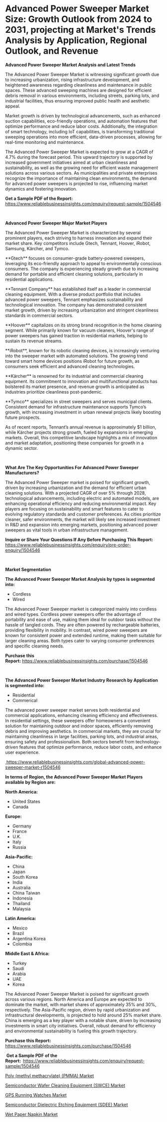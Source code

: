 <p><h1>Advanced Power Sweeper Market Size: Growth Outlook from 2024 to 2031, projecting at Market's Trends Analysis by Application, Regional Outlook, and Revenue</h1></p><p><strong>Advanced Power Sweeper Market Analysis and Latest Trends</strong></p>
<p><p>The Advanced Power Sweeper Market is witnessing significant growth due to increasing urbanization, rising infrastructure development, and heightened awareness regarding cleanliness and maintenance in public spaces. These advanced sweeping machines are designed for efficient debris removal in various environments, including streets, parking lots, and industrial facilities, thus ensuring improved public health and aesthetic appeal.</p><p>Market growth is driven by technological advancements, such as enhanced suction capabilities, eco-friendly operations, and automation features that optimize performance and reduce labor costs. Additionally, the integration of smart technology, including IoT capabilities, is transforming traditional sweeping operations into more efficient, data-driven processes, allowing for real-time monitoring and maintenance.</p><p>The Advanced Power Sweeper Market is expected to grow at a CAGR of 4.7% during the forecast period. This upward trajectory is supported by increased government initiatives aimed at urban cleanliness and sustainability, as well as the growing need for efficient waste management solutions across various sectors. As municipalities and private enterprises recognize the importance of maintaining clean environments, the demand for advanced power sweepers is projected to rise, influencing market dynamics and fostering innovation.</p></p>
<p><strong>Get a Sample PDF of the Report:&nbsp;</strong> <a href="https://www.reliablebusinessinsights.com/enquiry/request-sample/1504546?utm_campaign=1113&utm_medium=2&utm_source=Github&utm_content=ia&utm_term=27092024&utm_id=advanced-power-sweeper">https://www.reliablebusinessinsights.com/enquiry/request-sample/1504546</a></p>
<p>&nbsp;</p>
<p><strong>Advanced Power Sweeper Major Market Players</strong></p>
<p><p>The Advanced Power Sweeper Market is characterized by several prominent players, each striving to harness innovation and expand their market share. Key competitors include Gtech, Tennant, Hoover, iRobot, Samsung, Kärcher, and Tymco.</p><p>**Gtech** focuses on consumer-grade battery-powered sweepers, leveraging its eco-friendly approach to appeal to environmentally conscious consumers. The company is experiencing steady growth due to increasing demand for portable and efficient cleaning solutions, particularly in residential applications.</p><p>**Tennant Company** has established itself as a leader in commercial cleaning equipment. With a diverse product portfolio that includes advanced power sweepers, Tennant emphasizes sustainability and technological innovation. The company has demonstrated consistent market growth, driven by increasing urbanization and stringent cleanliness standards in commercial sectors.</p><p>**Hoover** capitalizes on its strong brand recognition in the home cleaning segment. While primarily known for vacuum cleaners, Hoover's range of power sweepers has gained traction in residential markets, helping to sustain its revenue streams.</p><p>**iRobot**, known for its robotic cleaning devices, is increasingly venturing into the sweeper market with automated solutions. The growing trend toward smart home devices positions iRobot for future growth, as consumers seek efficient and advanced cleaning technologies.</p><p>**Kärcher** is renowned for its industrial and commercial cleaning equipment. Its commitment to innovation and multifunctional products has bolstered its market presence, and revenue growth is anticipated as industries prioritize cleanliness post-pandemic.</p><p>**Tymco** specializes in street sweepers and serves municipal clients. Consistent demand for infrastructure maintenance supports Tymco’s growth, with increasing investment in urban renewal projects likely boosting future prospects.</p><p>As of recent reports, Tennant’s annual revenue is approximately $1 billion, while Kärcher projects strong growth, fueled by expansions in emerging markets. Overall, this competitive landscape highlights a mix of innovation and market adaptation, positioning these companies for growth in a dynamic sector.</p></p>
<p>&nbsp;</p>
<p><strong>What Are The Key Opportunities For Advanced Power Sweeper Manufacturers?</strong></p>
<p><p>The Advanced Power Sweeper market is poised for significant growth, driven by increasing urbanization and the demand for efficient urban cleaning solutions. With a projected CAGR of over 5% through 2028, technological advancements, including electric and automated models, are enhancing operational efficiency and reducing environmental impact. Key players are focusing on sustainability and smart features to cater to evolving regulatory standards and customer preferences. As cities prioritize cleaner, safer environments, the market will likely see increased investment in R&D and expansion into emerging markets, positioning advanced power sweepers as vital tools in urban infrastructure management.</p></p>
<p><strong>Inquire or Share Your Questions If Any Before Purchasing This Report:</strong> <a href="https://www.reliablebusinessinsights.com/enquiry/pre-order-enquiry/1504546?utm_campaign=1113&utm_medium=2&utm_source=Github&utm_content=ia&utm_term=27092024&utm_id=advanced-power-sweeper">https://www.reliablebusinessinsights.com/enquiry/pre-order-enquiry/1504546</a></p>
<p>&nbsp;</p>
<p><strong>Market Segmentation</strong></p>
<p><strong>The Advanced Power Sweeper Market Analysis by types is segmented into:</strong></p>
<p><ul><li>Cordless</li><li>Wired</li></ul></p>
<p><p>The Advanced Power Sweeper market is categorized mainly into cordless and wired types. Cordless power sweepers offer the advantage of portability and ease of use, making them ideal for outdoor tasks without the hassle of tangled cords. They are often powered by rechargeable batteries, providing flexibility in mobility. In contrast, wired power sweepers are known for consistent power and extended runtime, making them suitable for larger cleaning areas. Both types cater to varying consumer preferences and specific cleaning needs.</p></p>
<p><strong>Purchase this Report:&nbsp;</strong><a href="https://www.reliablebusinessinsights.com/purchase/1504546?utm_campaign=1113&utm_medium=2&utm_source=Github&utm_content=ia&utm_term=27092024&utm_id=advanced-power-sweeper">https://www.reliablebusinessinsights.com/purchase/1504546</a></p>
<p>&nbsp;</p>
<p><strong>The Advanced Power Sweeper Market Industry Research by Application is segmented into:</strong></p>
<p><ul><li>Residential</li><li>Commerical</li></ul></p>
<p><p>The advanced power sweeper market serves both residential and commercial applications, enhancing cleaning efficiency and effectiveness. In residential settings, these sweepers offer homeowners a convenient solution for maintaining outdoor and indoor spaces, efficiently removing debris and improving aesthetics. In commercial markets, they are crucial for maintaining cleanliness in large facilities, parking lots, and industrial areas, ensuring safety and professionalism. Both sectors benefit from technology-driven features that optimize performance, reduce labor costs, and enhance user experience.</p></p>
<p><a href="https://www.reliablebusinessinsights.com/global-advanced-power-sweeper-market-r1504546?utm_campaign=1113&utm_medium=2&utm_source=Github&utm_content=ia&utm_term=27092024&utm_id=advanced-power-sweeper">&nbsp;https://www.reliablebusinessinsights.com/global-advanced-power-sweeper-market-r1504546</a></p>
<p><strong>In terms of Region, the Advanced Power Sweeper Market Players available by Region are:</strong></p>
<p>
    <p> <strong> North America: </strong>
        <ul>
            <li>United States</li>
            <li>Canada</li>
        </ul>
        </p> 
    <p> <strong> Europe: </strong>
        <ul>
            <li>Germany</li>
            <li>France</li>
            <li>U.K.</li>
            <li>Italy</li>
            <li>Russia</li>
        </ul>
        </p> 
    <p> <strong> Asia-Pacific: </strong>
        <ul>
            <li>China</li>
            <li>Japan</li>
            <li>South Korea</li>
            <li>India</li>
            <li>Australia</li>
            <li>China Taiwan</li>
            <li>Indonesia</li>
            <li>Thailand</li>
            <li>Malaysia</li>
        </ul>
        </p> 
    <p> <strong> Latin America: </strong>
        <ul>
            <li>Mexico</li>
            <li>Brazil</li>
            <li>Argentina Korea</li>
            <li>Colombia</li>
        </ul>
        </p> 
    <p> <strong> Middle East & Africa: </strong>
        <ul>
            <li>Turkey</li>
            <li>Saudi</li>
            <li>Arabia</li>
            <li>UAE</li>
            <li>Korea</li>
        </ul>
    </p>
    </p>
<p><p>The Advanced Power Sweeper Market is poised for significant growth across various regions. North America and Europe are expected to dominate the market, with market shares of approximately 35% and 30%, respectively. The Asia-Pacific region, driven by rapid urbanization and infrastructural developments, is projected to hold around 25% market share. China is emerging as a key player with a notable share, driven by increasing investments in smart city initiatives. Overall, robust demand for efficiency and environmental sustainability is fueling this growth trajectory.</p></p>
<p><strong>Purchase this Report: </strong><a href="https://www.reliablebusinessinsights.com/purchase/1504546?utm_campaign=1113&utm_medium=2&utm_source=Github&utm_content=ia&utm_term=27092024&utm_id=advanced-power-sweeper">https://www.reliablebusinessinsights.com/purchase/1504546</a></p>
<p>&nbsp;<strong>Get a Sample PDF of the Report:&nbsp;&nbsp;</strong><a href="https://www.reliablebusinessinsights.com/enquiry/request-sample/1504546?utm_campaign=1113&utm_medium=2&utm_source=Github&utm_content=ia&utm_term=27092024&utm_id=advanced-power-sweeper">https://www.reliablebusinessinsights.com/enquiry/request-sample/1504546</a></p>
<p><strong></strong></p>
<p><p><a href="https://issuu.com/reportprime-2/docs/poly-methyl-methacrylate-pmma-marke_923ab381027c6e?utm_campaign=1113&utm_medium=2&utm_source=Github&utm_content=ia&utm_term=27092024&utm_id=advanced-power-sweeper">Poly (methyl methacrylate) (PMMA) Market</a></p><p><a href="https://github.com/KimNDobson/Market-Research-Report-List-1/blob/main/semiconductor-wafer-cleaning-equipment-swce-market.md?utm_campaign=1113&utm_medium=2&utm_source=Github&utm_content=ia&utm_term=27092024&utm_id=advanced-power-sweeper">Semiconductor Wafer Cleaning Equipment (SWCE) Market</a></p><p><a href="https://www.linkedin.com/pulse/global-gps-running-watches-market-exploring-share-trends-future-bj2ff?utm_campaign=1113&utm_medium=2&utm_source=Github&utm_content=ia&utm_term=27092024&utm_id=advanced-power-sweeper">GPS Running Watches Market</a></p><p><a href="https://github.com/THOMPKINSLEO/Market-Research-Report-List-1/blob/main/semiconductor-dielectric-etching-equipment-sdee-market.md?utm_campaign=1113&utm_medium=2&utm_source=Github&utm_content=ia&utm_term=27092024&utm_id=advanced-power-sweeper">Semiconductor Dielectric Etching Equipment (SDEE) Market</a></p><p><a href="https://www.linkedin.com/pulse/how-wet-paper-napkin-market-evolved-key-trends-regional-h9egf?utm_campaign=1113&utm_medium=2&utm_source=Github&utm_content=ia&utm_term=27092024&utm_id=advanced-power-sweeper">Wet Paper Napkin Market</a></p></p>